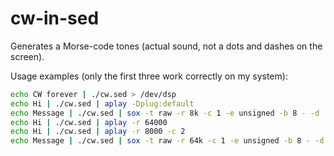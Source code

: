 # cw-in-sed
Generates a Morse-code tones (actual sound, not a dots and dashes on the screen).

Usage examples (only the first three work correctly on my system):
```sh
echo CW forever | ./cw.sed > /dev/dsp
echo Hi | ./cw.sed | aplay -Dplug:default
echo Message | ./cw.sed | sox -t raw -r 8k -c 1 -e unsigned -b 8 - -d
echo Hi | ./cw.sed | aplay -r 64000
echo Hi | ./cw.sed | aplay -r 8000 -c 2
echo Message | ./cw.sed | sox -t raw -r 64k -c 1 -e unsigned -b 8 - -d
```
